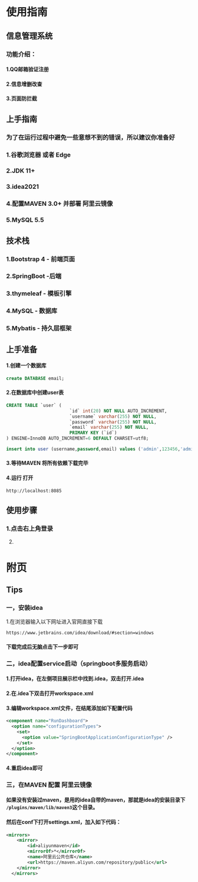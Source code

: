 # 使用指南

## 信息管理系统

### 功能介绍：

#### 1.QQ邮箱验证注册

#### 2.信息增删改查

#### 3.页面防拦截



## 上手指南

### 为了在运行过程中避免一些意想不到的错误，所以建议你准备好

### 1.谷歌浏览器 或者 Edge

### 2.JDK 11+ 

### 3.idea2021

### 4.配置MAVEN 3.0+ 并部署 阿里云镜像

### 5.MySQL 5.5



## 技术栈

### 1.Bootstrap 4 - 前端页面

### 2.SpringBoot -后端

### 3.thymeleaf - 模板引擎

### 4.MySQL - 数据库

### 5.Mybatis - 持久层框架



## 上手准备

#### 1.创建一个数据库

```sql
create DATABASE email;
```

#### 2.在数据库中创建user表
```sql
CREATE TABLE `user` (
                        `id` int(20) NOT NULL AUTO_INCREMENT,
                        `username` varchar(255) NOT NULL,
                        `password` varchar(255) NOT NULL,
                        `email` varchar(255) NOT NULL,
                        PRIMARY KEY (`id`)
) ENGINE=InnoDB AUTO_INCREMENT=6 DEFAULT CHARSET=utf8;

insert into user (username,password,email) values ('admin',123456,'admin@demo.com');
```

#### 3.等待MAVEN 将所有依赖下载完毕

#### 4.运行 打开 

```url
http://localhost:8085
```



## 使用步骤

### 1.点击右上角登录

2.




# 附页

## Tips

### 一，安装idea

 1.在浏览器输入以下网址进入官网直接下载

```url
https://www.jetbrains.com/idea/download/#section=windows
```

#### 下载完成后无脑点击下一步即可

### 二，idea配置service启动（springboot多服务启动）

#### 1.打开idea，在左侧项目展示栏中找到.idea，双击打开.idea
#### 2.在.idea下双击打开workspace.xml

#### 3.编辑workspace.xml文件，在结尾添加如下配置代码

```xml
<component name="RunDashboard">
  <option name="configurationTypes">
    <set>
      <option value="SpringBootApplicationConfigurationType" />
    </set>
  </option>
</component>
```
#### 4.重启idea即可



### 三，在MAVEN 配置 阿里云镜像

#### 如果没有安装过maven，是用的idea自带的maven，那就是idea的安装目录下 `/plugins/maven/lib/maven3`这个目录。

#### 然后在conf下打开settings.xml，加入如下代码：

```xml
<mirrors>
	<mirror>
		<id>aliyunmaven</id>
		<mirrorOf>*</mirrorOf>
		<name>阿里云公共仓库</name>
		<url>https://maven.aliyun.com/repository/public</url>
	</mirror>
  </mirrors>
```

